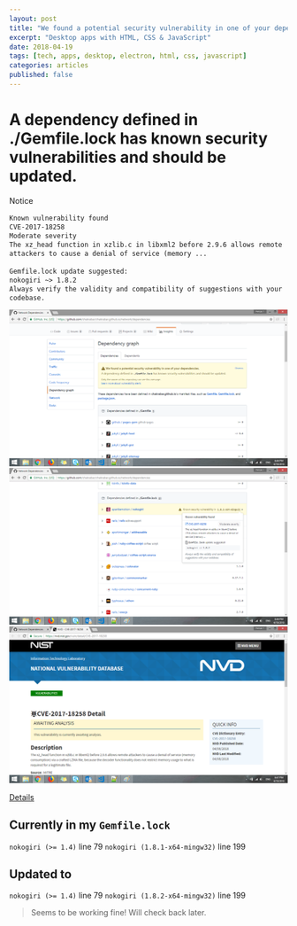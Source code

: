 ```yaml
---
layout: post
title: "We found a potential security vulnerability in one of your dependencies."
excerpt: "Desktop apps with HTML, CSS & JavaScript"
date: 2018-04-19
tags: [tech, apps, desktop, electron, html, css, javascript]
categories: articles
published: false
---
```


# A dependency defined in ./Gemfile.lock has known security vulnerabilities and should be updated.

Notice

```
Known vulnerability found
CVE-2017-18258
Moderate severity
The xz_head function in xzlib.c in libxml2 before 2.9.6 allows remote attackers to cause a denial of service (memory ...

Gemfile.lock update suggested:
nokogiri ~> 1.8.2
Always verify the validity and compatibility of suggestions with your codebase.
```

![Image](/images/posts/misc/Warning.png)
![Image](/images/posts/misc/Warning-2.png)
![Image](/images/posts/misc/Warning-3.png)

[Details](https://nvd.nist.gov/vuln/detail/CVE-2017-18258)

## Currently in my `Gemfile.lock`

`nokogiri (>= 1.4)` line 79
`nokogiri (1.8.1-x64-mingw32)` line 199

## Updated to

`nokogiri (>= 1.4)` line 79
`nokogiri (1.8.2-x64-mingw32)` line 199

> Seems to be working fine! Will check back later.